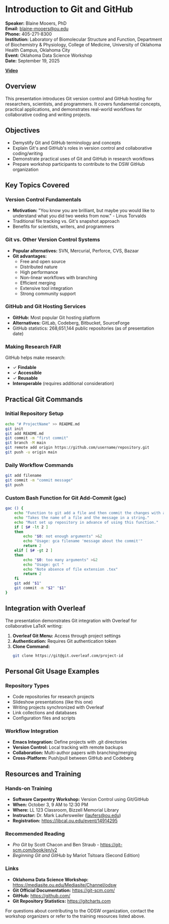 # Introduction to Git and GitHub

**Speaker:** Blaine Mooers, PhD  
**Email:** blaine-mooers@ou.edu  
**Phone:** 405-271-8300  
**Institution:** Laboratory of Biomolecular Structure and Function, Department of Biochemistry & Physiology, College of Medicine, University of Oklahoma Health Campus, Oklahoma City  
**Event:** Oklahoma Data Science Workshop  
**Date:** September 19, 2025

[**Video**](https://mediasite.ou.edu/Mediasite/Channel/odsw/watch/ffc3adc5c6c149ebb4eac3564ac469731d?sortBy=relevance)

## Overview

This presentation introduces Git version control and GitHub hosting for researchers, scientists, and programmers. It covers fundamental concepts, practical applications, and demonstrates real-world workflows for collaborative coding and writing projects.

## Objectives

- Demystify Git and GitHub terminology and concepts
- Explain Git's and GitHub's roles in version control and collaborative coding/writing
- Demonstrate practical uses of Git and GitHub in research workflows
- Prepare workshop participants to contribute to the DSW GitHub organization

## Key Topics Covered

### Version Control Fundamentals
- **Motivation:** "You know you are brilliant, but maybe you would like to understand what you did two weeks from now." - Linus Torvalds
- Traditional file tracking vs. Git's snapshot approach
- Benefits for scientists, writers, and programmers

### Git vs. Other Version Control Systems
- **Popular alternatives:** SVN, Mercurial, Perforce, CVS, Bazaar
- **Git advantages:**
  - Free and open source
  - Distributed nature
  - High performance
  - Non-linear workflows with branching
  - Efficient merging
  - Extensive tool integration
  - Strong community support

### GitHub and Git Hosting Services
- **GitHub:** Most popular Git hosting platform
- **Alternatives:** GitLab, Codeberg, Bitbucket, SourceForge
- GitHub statistics: 268,651,144 public repositories (as of presentation date)

### Making Research FAIR
GitHub helps make research:
- ✓ **Findable**
- ✓ **Accessible**  
- ✓ **Reusable**
- **Interoperable** (requires additional consideration)

## Practical Git Commands

### Initial Repository Setup
```bash
echo "# ProjectName" >> README.md
git init
git add README.md
git commit -m "first commit"
git branch -M main
git remote add origin https://github.com/username/repository.git
git push -u origin main
```

### Daily Workflow Commands
```bash
git add filename
git commit -m "commit message"
git push
```

### Custom Bash Function for Git Add-Commit (gac)
```bash
gac () {
    echo "Function to git add a file and then commit the changes with a message."
    echo "Takes the name of a file and the message in a string."
    echo "Must set up repository in advance of using this function."
    if [ $# -lt 2 ]
    then
        echo "$0: not enough arguments" >&2
        echo "Usage: gca filename 'message about the commit'"
        return 2
    elif [ $# -gt 2 ]
    then
        echo "$0: too many arguments" >&2
        echo "Usage: gct "
        echo "Note absence of file extension .tex"
        return 2
    fi
    git add "$1"
    git commit -m "$2" "$1"
}
```

## Integration with Overleaf

The presentation demonstrates Git integration with Overleaf for collaborative LaTeX writing:

1. **Overleaf Git Menu:** Access through project settings
2. **Authentication:** Requires Git authentication token
3. **Clone Command:** 
   ```bash
   git clone https://git@git.overleaf.com/project-id
   ```

## Personal Git Usage Examples

### Repository Types
- Code repositories for research projects
- Slideshow presentations (like this one)
- Writing projects synchronized with Overleaf  
- Link collections and databases
- Configuration files and scripts

### Workflow Integration
- **Emacs Integration:** Define projects with .git directories
- **Version Control:** Local tracking with remote backups
- **Collaboration:** Multi-author papers with branching/merging
- **Cross-Platform:** Push/pull between GitHub and Codeberg

## Resources and Training

### Hands-on Training
- **Software Carpentry Workshop:** Version Control using Git/GitHub
- **When:** October 3, 9 AM to 12:30 PM
- **Where:** LL 123 Classroom, Bizzell Memorial Library
- **Instructor:** Dr. Mark Laufersweiler (laufers@ou.edu)
- **Registration:** https://libcal.ou.edu/event/14914295

### Recommended Reading
- *Pro Git* by Scott Chacon and Ben Straub - https://git-scm.com/book/en/v2
- *Beginning Git and GitHub* by Mariot Tsitoara (Second Edition)

### Links
- **Oklahoma Data Science Workshop:** https://mediasite.ou.edu/Mediasite/Channel/odsw
- **Git Official Documentation:** https://git-scm.com/
- **GitHub:** https://github.com/
- **Git Repository Statistics:** https://gitcharts.com



For questions about contributing to the ODSW organization, contact the workshop organizers or refer to the training resources listed above.

